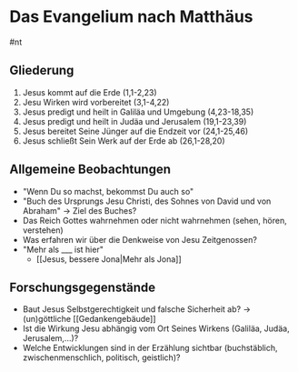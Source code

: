 # Das Evangelium nach Matthäus

#nt

## Gliederung

1. Jesus kommt auf die Erde (1,1-2,23)
2. Jesu Wirken wird vorbereitet (3,1-4,22)
3. Jesus predigt und heilt in Galiläa und Umgebung (4,23-18,35)
4. Jesus predigt und heilt in Judäa und Jerusalem (19,1-23,39)
5. Jesus bereitet Seine Jünger auf die Endzeit vor (24,1-25,46)
6. Jesus schließt Sein Werk auf der Erde ab (26,1-28,20)

## Allgemeine Beobachtungen

- "Wenn Du so machst, bekommst Du auch so"
- "Buch des Ursprungs Jesu Christi, des Sohnes von David und von Abraham" -> Ziel des Buches?
- Das Reich Gottes wahrnehmen oder nicht wahrnehmen (sehen, hören, verstehen)
- Was erfahren wir über die Denkweise von Jesu Zeitgenossen?
- "Mehr als ___ ist hier"
	- [[Jesus, bessere Jona|Mehr als Jona]]

## Forschungsgegenstände

- Baut Jesus Selbstgerechtigkeit und falsche Sicherheit ab? -> (un)göttliche [[Gedankengebäude]]
- Ist die Wirkung Jesu abhängig vom Ort Seines Wirkens (Galiläa, Judäa, Jerusalem,...)?
- Welche Entwicklungen sind in der Erzählung sichtbar (buchstäblich, zwischenmenschlich, politisch, geistlich)?